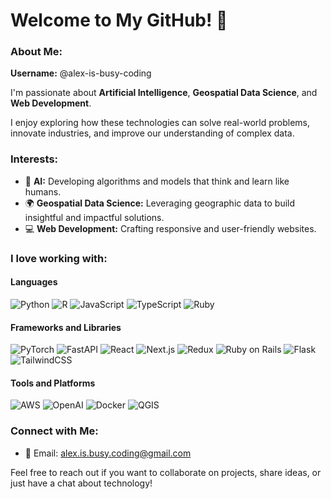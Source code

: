 # Welcome to My GitHub! 👋

### About Me:
**Username:** @alex-is-busy-coding

I'm passionate about **Artificial Intelligence**, **Geospatial Data Science**, and **Web Development**. 

I enjoy exploring how these technologies can solve real-world problems, innovate industries, and improve our understanding of complex data.

### Interests:
- 🤖 **AI:** Developing algorithms and models that think and learn like humans.
- 🌍 **Geospatial Data Science:** Leveraging geographic data to build insightful and impactful solutions.
- 💻 **Web Development:** Crafting responsive and user-friendly websites.

### I love working with:

#### Languages

![Python](https://img.shields.io/badge/Python-3776AB?style=flat&logo=python&logoColor=white)
![R](https://img.shields.io/badge/R-276DC3?style=flat&logo=r&logoColor=white)
![JavaScript](https://img.shields.io/badge/JavaScript-F7DF1E?style=flat&logo=javascript&logoColor=black)
![TypeScript](https://img.shields.io/badge/TypeScript-3178C6?style=flat&logo=typescript&logoColor=white)
![Ruby](https://img.shields.io/badge/Ruby-CC342D?style=flat&logo=ruby&logoColor=white)

#### Frameworks and Libraries

![PyTorch](https://img.shields.io/badge/PyTorch-EE4C2C?style=flat&logo=pytorch&logoColor=white)
![FastAPI](https://img.shields.io/badge/FastAPI-009688?style=flat&logo=fastapi&logoColor=white)
![React](https://img.shields.io/badge/React-61DAFB?style=flat&logo=react&logoColor=black)
![Next.js](https://img.shields.io/badge/Next.js-000000?style=flat&logo=nextdotjs&logoColor=white)
![Redux](https://img.shields.io/badge/Redux-764ABC?logo=redux&logoColor=fff)
![Ruby on Rails](https://img.shields.io/badge/Ruby_on_Rails-CC0000?style=flat&logo=ruby-on-rails&logoColor=white)
![Flask](https://img.shields.io/badge/Flask-000000?style=flat&logo=flask&logoColor=white)
![TailwindCSS](https://img.shields.io/badge/Tailwind%20CSS-%2338B2AC.svg?logo=tailwind-css&logoColor=white)

#### Tools and Platforms

![AWS](https://img.shields.io/badge/AWS-%23FF9900.svg?logo=amazon-web-services&logoColor=white)
![OpenAI](https://img.shields.io/badge/OpenAI-412991?style=flat&logo=openai&logoColor=white)
![Docker](https://img.shields.io/badge/Docker-2496ED?logo=docker&logoColor=fff)
![QGIS](https://img.shields.io/badge/QGIS-589632?style=flat&logo=qgis&logoColor=white)

### Connect with Me:
- 📧 Email: [alex.is.busy.coding@gmail.com](mailto:alex.is.busy.coding@gmail.com)

Feel free to reach out if you want to collaborate on projects, share ideas, or just have a chat about technology!
